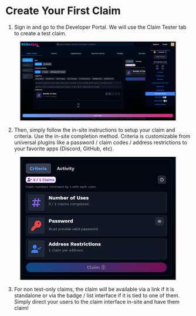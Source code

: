 # Create Your First Claim

1. Sign in and go to the Developer Portal. We will use the Claim Tester tab to create a test claim.

<figure><img src="../../.gitbook/assets/image (1) (1) (1) (1) (1) (1) (1) (1) (1) (1) (1) (1) (1) (1) (1) (1) (1) (1) (1).png" alt=""><figcaption></figcaption></figure>

2. Then, simply follow the in-site instructions to setup your claim and criteria. Use the in-site completion method. Criteria is customizable from universal plugins like a password / claim codes / address restrictions to your favorite apps (Discord, GitHub, etc).

<figure><img src="../../.gitbook/assets/image (2) (1) (1) (1) (1) (1) (1) (1) (1) (1) (1) (1) (1) (1) (1).png" alt=""><figcaption></figcaption></figure>

3. For non test-only claims, the claim will be available via a link if it is standalone or via the badge / list interface if it is tied to one of them. Simply direct your users to the claim interface in-site and have them claim!
